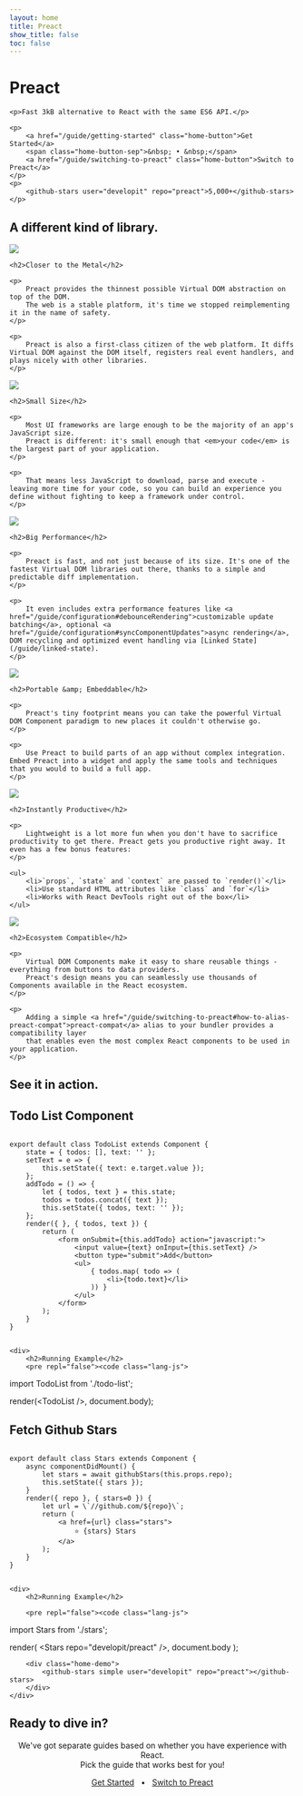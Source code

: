 ```yaml
---
layout: home
title: Preact
show_title: false
toc: false
---
```



<jumbotron>
    <h1>
        <logo height="1.5em" title="Preact" text>Preact</logo>
    </h1>

    <p>Fast 3kB alternative to React with the same ES6 API.</p>

    <p>
        <a href="/guide/getting-started" class="home-button">Get Started</a>
        <span class="home-button-sep">&nbsp; • &nbsp;</span>
        <a href="/guide/switching-to-preact" class="home-button">Switch to Preact</a>
    </p>
    <p>
        <github-stars user="developit" repo="preact">5,000+</github-stars>
    </p>
</jumbotron>


<section class="home-top">
    <h1>A different kind of library.</h1>
</section>


<section class="home-section">
    <img src="/assets/home/metal.svg">

    <h2>Closer to the Metal</h2>
    
    <p>
        Preact provides the thinnest possible Virtual DOM abstraction on top of the DOM.
        The web is a stable platform, it's time we stopped reimplementing it in the name of safety.
    </p>

    <p>
        Preact is also a first-class citizen of the web platform. It diffs Virtual DOM against the DOM itself, registers real event handlers, and plays nicely with other libraries.
    </p>
</section>


<section class="home-section">
    <img src="/assets/home/size.svg">

    <h2>Small Size</h2>
    
    <p>
        Most UI frameworks are large enough to be the majority of an app's JavaScript size.
        Preact is different: it's small enough that <em>your code</em> is the largest part of your application.
    </p>
    
    <p>
        That means less JavaScript to download, parse and execute - leaving more time for your code, so you can build an experience you define without fighting to keep a framework under control.
    </p>
</section>


<section class="home-section">
    <img src="/assets/home/performance.svg">

    <h2>Big Performance</h2>
    
    <p>
        Preact is fast, and not just because of its size. It's one of the fastest Virtual DOM libraries out there, thanks to a simple and predictable diff implementation.
    </p>
    
    <p>
        It even includes extra performance features like <a href="/guide/configuration#debounceRendering">customizable update batching</a>, optional <a href="/guide/configuration#syncComponentUpdates">async rendering</a>, DOM recycling and optimized event handling via [Linked State](/guide/linked-state).
    </p>
</section>


<section class="home-section">
    <img src="/assets/home/portable.svg">

    <h2>Portable &amp; Embeddable</h2>
    
    <p>
        Preact's tiny footprint means you can take the powerful Virtual DOM Component paradigm to new places it couldn't otherwise go.
    </p>
    
    <p>
        Use Preact to build parts of an app without complex integration. Embed Preact into a widget and apply the same tools and techniques that you would to build a full app.
    </p>
</section>


<section class="home-section">
    <img src="/assets/home/productive.svg">

    <h2>Instantly Productive</h2>
    
    <p>
        Lightweight is a lot more fun when you don't have to sacrifice productivity to get there. Preact gets you productive right away. It even has a few bonus features:
    </p>
    
    <ul>
        <li>`props`, `state` and `context` are passed to `render()`</li>
        <li>Use standard HTML attributes like `class` and `for`</li>
        <li>Works with React DevTools right out of the box</li>
    </ul>
</section>


<section class="home-section">
    <img src="/assets/home/compatible.svg">

    <h2>Ecosystem Compatible</h2>
    
    <p>
        Virtual DOM Components make it easy to share reusable things - everything from buttons to data providers.
        Preact's design means you can seamlessly use thousands of Components available in the React ecosystem.
    </p>
    
    <p>
        Adding a simple <a href="/guide/switching-to-preact#how-to-alias-preact-compat">preact-compat</a> alias to your bundler provides a compatibility layer
        that enables even the most complex React components to be used in your application.
    </p>
</section>


<section class="home-top">
    <h1>See it in action.</h1>
</section>


<section class="home-split">
    <div>
        <h2>Todo List Component</h2>
        <pre><code class="lang-js">
export default class TodoList extends Component {
    state = { todos: [], text: '' };
    setText = e =&gt; {
        this.setState({ text: e.target.value });
    };
    addTodo = () =&gt; {
        let { todos, text } = this.state;
        todos = todos.concat({ text });
        this.setState({ todos, text: '' });
    };
    render({ }, { todos, text }) {
        return (
            &lt;form onSubmit={this.addTodo} action="javascript:"&gt;
                &lt;input value={text} onInput={this.setText} /&gt;
                &lt;button type="submit"&gt;Add&lt;/button&gt;
                &lt;ul&gt;
                    { todos.map( todo =&gt; (
                        &lt;li&gt;{todo.text}&lt;/li&gt;
                    )) }
                &lt;/ul&gt;
            &lt;/form&gt;
        );
    }
}
        </code></pre>
    </div>
    
    <div>
        <h2>Running Example</h2>
        <pre repl="false"><code class="lang-js">
import TodoList from './todo-list';

render(&lt;TodoList /&gt;, document.body);
        </code></pre>
        <div class="home-demo">
            <todo-list></todo-list>
        </div>
    </div>
</section>


<section class="home-split">
    <div>
        <h2>Fetch Github Stars</h2>
        <pre><code class="lang-js">
export default class Stars extends Component {
    async componentDidMount() {
        let stars = await githubStars(this.props.repo);
        this.setState({ stars });
    }
    render({ repo }, { stars=0 }) {
        let url = \`//github.com/${repo}\`;
        return (
            &lt;a href={url} class="stars"&gt;
                ⭐️ {stars} Stars
            &lt;/a&gt;
        );
    }
}
        </code></pre>
    </div>
    
    <div>
        <h2>Running Example</h2>
        
        <pre repl="false"><code class="lang-js">
import Stars from './stars';

render(
    &lt;Stars repo="developit/preact" /&gt;,
    document.body
);
        </code></pre>
       
        <div class="home-demo">
            <github-stars simple user="developit" repo="preact"></github-stars>
        </div>
    </div>
</section>


<section class="home-top">
    <h1>Ready to dive in?</h1>
</section>


<section style="text-align:center;">
    <p>
        We've got separate guides based on whether you have experience with React.
        <br>
        Pick the guide that works best for you!
    </p>
    <p>
        <a href="/guide/getting-started" class="home-button">Get Started</a>
        <span class="home-button-sep">&nbsp; • &nbsp;</span>
        <a href="/guide/switching-to-preact" class="home-button">Switch to Preact</a>
    </p>
</section>
